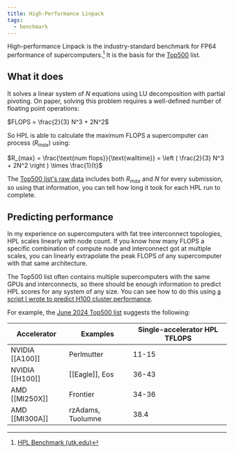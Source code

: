 ```yaml
---
title: High-Performance Linpack
tags:
  - benchmark
---
```

High-performance Linpack is the industry-standard benchmark for FP64 performance of supercomputers.[^1] It is the basis for the [Top500](https://www.top500.org/) list.

## What it does

It solves a linear system of $N$ equations using LU decomposition with partial pivoting. On paper, solving this problem requires a well-defined number of floating point operations:

$FLOPS = \frac{2}{3} N^3 + 2N^2$

So HPL is able to calculate the maximum FLOPS a supercomputer can process ($R_{max}$) using:

$R_{max} = \frac{\text{num flops}}{\text{walltime}} = \left ( \frac{2}{3} N^3 + 2N^2 \right ) \times \frac{1}{t}$

The [Top500 list's raw data](https://top500.org/lists/top500/2024/06/download/TOP500_202406.xlsx) includes both $R_{max}$ and $N$ for every submission, so using that information, you can tell how long it took for each HPL run to complete.

## Predicting performance

In my experience on supercomputers with fat tree interconnect topologies, HPL scales linearly with node count. If you know how many FLOPS a specific combination of compute node and interconnect got at multiple scales, you can linearly extrapolate the peak FLOPS of any supercomputer with that same architecture.

The Top500 list often contains multiple supercomputers with the same GPUs and interconnects, so there should be enough information to predict HPL scores for any system of any size. You can see how to do this using [a script I wrote to predict H100 cluster performance](https://github.com/glennklockwood/atgtools/blob/master/estimate_hpl.py).

For example, the [June 2024 Top500 list](https://top500.org/lists/top500/2024/06/) suggests the following: 

| Accelerator     | Examples          | Single-accelerator HPL TFLOPS |
| --------------- | ----------------- | ----------------------------- |
| NVIDIA [[A100]] | Perlmutter        | 11-15                         |
| NVIDIA [[H100]] | [[Eagle]], Eos    | 36-43                         |
| AMD [[MI250X]]  | Frontier          | 34-36                         |
| AMD [[MI300A]]  | rzAdams, Tuolumne | 38.4                          |

[^1]: [HPL Benchmark (utk.edu)](https://icl.utk.edu/hpl/)